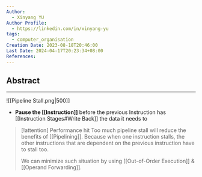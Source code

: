 ```yaml
---
Author:
  - Xinyang YU
Author Profile:
  - https://linkedin.com/in/xinyang-yu
tags:
  - computer_organisation
Creation Date: 2023-08-18T20:46:00
Last Date: 2024-04-17T20:23:34+08:00
References: 
---
```

## Abstract
---
![[Pipeline Stall.png|500]] 

- **Pause the [[Instruction]]** before the previous Instruction has [[Instruction Stages#Write Back]] the data it needs to

>[!attention] Performance hit
> Too much pipeline stall will reduce the benefits of [[Pipelining]]. Because when one instruction stalls, the other instructions that are dependent on the previous instruction have to stall too. 
> 
> We can minimize such situation by using [[Out-of-Order Execution]] & [[Operand Forwarding]].

 